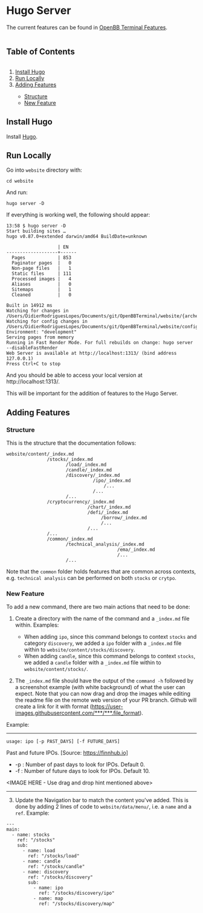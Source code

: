 # Hugo Server

The current features can be found in [OpenBB Terminal Features](https://openbb-finance.github.io/OpenBBTerminal).

<!-- TABLE OF CONTENTS -->
<summary><h2 style="display: inline-block">Table of Contents</h2></summary>
<ol>
  <li><a href="#install-hugo">Install Hugo</a></li>
  <li><a href="#run-locally">Run Locally</a></li>
  <li><a href="#adding-features">Adding Features</a></li>
  <ul>
    <li><a href="#structure">Structure</a></li>
    <li><a href="#new-feature">New Feature</a></li>
    </ul>
</ol>

## Install Hugo

Install [Hugo](https://gohugo.io/getting-started/installing/).

## Run Locally

Go into `website` directory with:

```
cd website
```

And run:

```
hugo server -D
```

If everything is working well, the following should appear:

```
13:58 $ hugo server -D
Start building sites …
hugo v0.87.0+extended darwin/amd64 BuildDate=unknown

                   | EN
-------------------+------
  Pages            | 853
  Paginator pages  |   0
  Non-page files   |   1
  Static files     | 111
  Processed images |   4
  Aliases          |   0
  Sitemaps         |   1
  Cleaned          |   0

Built in 14912 ms
Watching for changes in /Users/DidierRodriguesLopes/Documents/git/OpenBBTerminal/website/{archetypes,assets,content,data,static,themes}
Watching for config changes in /Users/DidierRodriguesLopes/Documents/git/OpenBBTerminal/website/config.toml
Environment: "development"
Serving pages from memory
Running in Fast Render Mode. For full rebuilds on change: hugo server --disableFastRender
Web Server is available at http://localhost:1313/ (bind address 127.0.0.1)
Press Ctrl+C to stop
```

And you should be able to access your local version at http://localhost:1313/.

This will be important for the addition of features to the Hugo Server.

## Adding Features

### Structure

This is the structure that the documentation follows:

```
website/content/_index.md
               /stocks/_index.md
                      /load/_index.md
                      /candle/_index.md
                      /discovery/_index.md
                                /ipo/_index.md
                                    /...
                                /...
                      /...
               /cryptocurrency/_index.md
                              /chart/_index.md
                              /defi/_index.md
                                   /borrow/_index.md
                                   /...
                              /...
               /...
               /common/_index.md
                      /technical_analysis/_index.md
                                         /ema/_index.md
                                         /...
                      /...
```

Note that the `common` folder holds features that are common across contexts, e.g. `technical analysis` can be performed on both `stocks` or `crytpo`.

### New Feature

To add a new command, there are two main actions that need to be done:

1. Create a directory with the name of the command and a `_index.md` file within. Examples:

   - When adding `ipo`, since this command belongs to context `stocks` and category `discovery`, we added a `ipo` folder with a `_index.md` file within to `website/content/stocks/discovery`.
   - When adding `candle`, since this command belongs to context `stocks`, we added a `candle` folder with a `_index.md` file within to `website/content/stocks/`.

2. The `_index.md` file should have the output of the `command -h` followed by a screenshot example (with white background) of what the user can expect. Note that you can now drag and drop the images while editing the readme file on the remote web version of your PR branch. Github will create a link for it with format (https://user-images.githubusercontent.com/***/***.file_format).

Example:

---

```shell
usage: ipo [-p PAST_DAYS] [-f FUTURE_DAYS]
```

Past and future IPOs. [Source: https://finnhub.io]

- -p : Number of past days to look for IPOs. Default 0.
- -f : Number of future days to look for IPOs. Default 10.

<IMAGE HERE - Use drag and drop hint mentioned above>

---

3. Update the Navigation bar to match the content you've added. This is done by adding 2 lines of code to `website/data/menu/`, i.e. a `name` and a `ref`. Example:

```
---
main:
  - name: stocks
    ref: "/stocks"
    sub:
      - name: load
        ref: "/stocks/load"
      - name: candle
        ref: "/stocks/candle"
      - name: discovery
        ref: "/stocks/discovery"
        sub:
          - name: ipo
            ref: "/stocks/discovery/ipo"
          - name: map
            ref: "/stocks/discovery/map"
```
